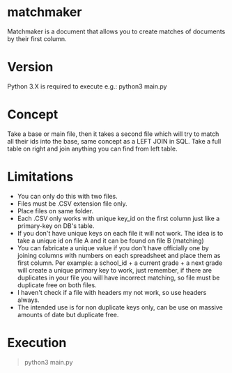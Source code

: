 # matchmaker
Matchmaker is a document that allows you to create matches of documents by their first column.

# Version
Python 3.X is required to execute e.g.: python3 main.py

# Concept
Take a base or main file, then it takes a second file which will try to match all their ids into the base, same concept as a LEFT JOIN in SQL. Take a full table on right and join anything you can find from left table.

# Limitations
- You can only do this with two files.
- Files must be .CSV extension file only.
- Place files on same folder.
- Each .CSV only works with unique key_id on the first column just like a primary-key on DB's table.
- If you don't have unique keys on each file it will not work. The idea is to take a unique id on file A and it can be found on file B (matching)
- You can fabricate a unique value if you don't have officially one by joining columns with numbers on each spreadsheet and place them as first column. Per example: a school_id + a current grade + a next grade will create a unique primary key to work, just remember, if there are duplicates in your file you will have incorrect matching, so file must be duplicate free on both files.
- I haven't check if a file with headers my not work, so use headers always.
- The intended use is for non duplicate keys only, can be use on massive amounts of date but duplicate free.

# Execution
> python3 main.py

